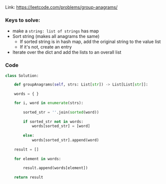 Link: https://leetcode.com/problems/group-anagrams/


### Keys to solve:
- make a  `string: list of strings` has map
- Sort string (makes all anagrams the same)
	- If sorted string is in hash map, add the original string to the value list
	- If it's not, create an entry
- Iterate over the dict and add the lists to an overall list

### Code
```python
class Solution:

	def groupAnagrams(self, strs: List[str]) -> List[List[str]]:
	
	words = { }

	for i, word in enumerate(strs):
	
		sorted_str = ''.join(sorted(word))
	
		if sorted_str not in words:
			words[sorted_str] = [word]
	
		else:
			words[sorted_str].append(word)
	
	result = []
	
	for element in words:
	
		result.append(words[element])
	
	return result

```